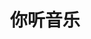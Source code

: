 ---
description: 音乐app，可以离线缓存。
layout: post
results:
- primaryGenreName: Entertainment
  version: '2.3.0'
  artworkUrl100: http://a821.phobos.apple.com/us/r30/Purple4/v4/32/18/5c/32185c1f-3148-e5dc-0f7e-536296ec0bd3/mzl.hgschcrk.png
  trackViewUrl: https://itunes.apple.com/cn/app/ni-ting-yin-le/id727466720?mt=8&uo=4
  artworkUrl60: http://a809.phobos.apple.com/us/r30/Purple/v4/2a/81/92/2a819283-3c26-ac77-3c98-40684840223d/icon.png
  sellerName: ZHIXIANG WANG
  supportedDevices:
  - iPad2Wifi
  - iPad23G
  - iPadThirdGen
  - iPodTouchFifthGen
  - iPadMini4G
  - iPadFourthGen4G
  - iPhone5c
  - iPodTouchourthGen
  - iPhone-3GS
  - iPhone4
  - iPadMini
  - iPhone4S
  - iPhone5s
  - iPad3G
  - iPadThirdGen4G
  - iPadWifi
  - iPodTouchThirdGen
  - iPhone5
  - iPadFourthGen
  genres:
  - 娱乐
  - 社交
  trackName: 你听音乐
  description: '这里浓缩了最好听的音乐

    全智能离线，畅听无流量


    软件简介：


    你听是一款基于场景听歌的app，带给用户新颖的发现音乐的体验。

    海量的曲库、有趣的用户，使人们更便捷地发现好听的音乐。


    意见反馈：

    新浪微博：@你听

    邮件：service@niting.com'
  price: 0
  trackId: 727466720
  releaseDate: '2013-10-26T10:49:52Z'
  screenshotUrls:
  - http://a3.mzstatic.com/us/r30/Purple/v4/25/68/b6/2568b680-b349-3dc9-d3b0-8f7ddb05e777/screen568x568.jpeg
  - http://a4.mzstatic.com/us/r30/Purple/v4/86/11/fb/8611fb51-e57e-8865-5ac5-ceb40198d172/screen568x568.jpeg
  - http://a2.mzstatic.com/us/r30/Purple/v4/e6/22/38/e6223830-2d1f-4c0b-6353-d6bf0637712b/screen568x568.jpeg
  - http://a3.mzstatic.com/us/r30/Purple6/v4/48/b1/e9/48b1e983-0253-1720-dd47-6841a863382b/screen568x568.jpeg
  artistViewUrl: https://itunes.apple.com/cn/artist/zhixiang-wang/id670866869?uo=4
  primaryGenreId: 6016
  kind: software
  fileSizeBytes: '15187362'
  bundleId: com.niting.singlemusic
  releaseNotes: 1、修复了ios7适配bug
  trackContentRating: 17+
  artistName: ZHIXIANG WANG
  trackCensoredName: 你听音乐
  isGameCenterEnabled: false
  contentAdvisoryRating: 17+
  languageCodesISO2A:
  - EN
  - ZH
  - ZH
  features: &a []
  wrapperType: software
  artworkUrl512: http://a821.phobos.apple.com/us/r30/Purple4/v4/32/18/5c/32185c1f-3148-e5dc-0f7e-536296ec0bd3/mzl.hgschcrk.png
  formattedPrice: 免费
  artistId: 670866869
  genreIds:
  - '6016'
  - '6005'
  currency: CNY
  ipadScreenshotUrls: *a
category: 娱乐
tags: tag1
resultCount: 1
title: 你听音乐

---